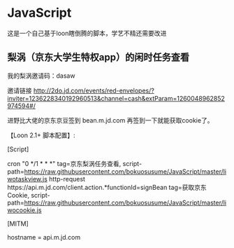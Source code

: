 # JavaScript

这是一个自己基于loon瞎倒腾的脚本，学艺不精还需要改进


## 梨涡（京东大学生特权app）的闲时任务查看
我的梨涡邀请码：dasaw  

邀请链接 http://2do.jd.com/events/red-envelopes/?inviter=1236228340192960513&channel=cash&extParam=1260048962852974594#/  

进野比大佬的京东京豆签到 bean.m.jd.com 再签到一下就能获取cookie了。

【Loon 2.1+ 脚本配置】:

[Script]  

cron "0 */1 * * *" tag=京东梨涡任务查看, script-path=https://raw.githubusercontent.com/bokuosusume/JavaScript/master/liwotaskview.js
http-request https:\/\/api\.m\.jd\.com\/client\.action.*functionId=signBean tag=获取京东Cookie, script-path=https://raw.githubusercontent.com/bokuosusume/JavaScript/master/liwocookie.js 

[MITM]  

hostname = api.m.jd.com

